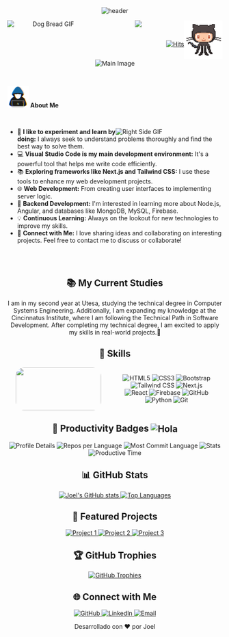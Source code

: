 <!-- Encabezado con saludo animado -->
<div align="center" width="100">
  <img src="https://capsule-render.vercel.app/api?color=0:1408d0,50:0860d0,100:08c4d0&height=250&section=header&text=Hi%20I'm%20Joel%20David&fontSize=30&type=waving&fontColor=fefefe&&animation=fadeIn"
  alt="header"/>
</div>

<!-- Subtítulo animado -->
<p align="center">
 <img src="https://media.giphy.com/media/io5n920fY8uPuICaE0/giphy.gif" alt="Dog Bread GIF" width="200" align="left">
  <a href="https://github.com/DenverCoder1/readme-typing-svg">
    <img src="https://readme-typing-svg.herokuapp.com?font=Time+New+Roman&color=cyan&size=25&center=true&vCenter=true&width=600&height=100&lines=Programming..&hearts;++;Front-End+Developer,;Full-Stack+Developer,;Learning...,;Love+to+learn+new+stuffs..<3">
  </a>
  <img src="https://raw.githubusercontent.com/lgzarturo/lgzarturo/master/assets/87202985-820dcb80-c2b6-11ea-9f56-7ec461c497c3.gif" alt="GitHub" style="float: right;" align="right" width="90"/>  
  <div align="right" width="50" style="display: flex; flex-direction: column; align-items: right;">
 
[![Hits](https://hits.sh/github.com/Joel190321.svg?label=Visitors&color=0F56E7)](https://hits.sh/github.com/Joel190321/) 
</div>
</p>

<!-- Imagen principal -->
<p align="center">
  <img src="https://github.com/Joel190321/Joel190321/blob/main/MainGithub.png" alt="Main Image">
</p>



<br>

<!-- Sección "Acerca de mí" con imagen animada -->
<picture><img src="https://github.com/0xAbdulKhalid/0xAbdulKhalid/raw/main/assets/mdImages/about_me.gif" width="50px" alt="About me icon"></picture> **About Me**

<br>

<picture> <img align="right" src="https://github.com/7oSkaaa/7oSkaaa/blob/main/Images/Right_Side.gif?raw=true" width="250px" alt="Right Side GIF"></picture>

- 🚀 **I like to experiment and learn by doing:** I always seek to understand problems thoroughly and find the best way to solve them.
- 💻 **Visual Studio Code is my main development environment:** It's a powerful tool that helps me write code efficiently.
- 📚 **Exploring frameworks like Next.js and Tailwind CSS:** I use these tools to enhance my web development projects.
- 🌐 **Web Development:** From creating user interfaces to implementing server logic.
- 🔧 **Backend Development:** I'm interested in learning more about Node.js, Angular, and databases like MongoDB, MySQL, Firebase.
- 💡 **Continuous Learning:** Always on the lookout for new technologies to improve my skills.
- 💬 **Connect with Me:** I love sharing ideas and collaborating on interesting projects. Feel free to contact me to discuss or collaborate!

<br><br>

<!-- Mis Estudios Actuales -->
<h2 align="center">📚 My Current Studies</h2>
<p align="center">
I am in my second year at Utesa, studying the technical degree in Computer Systems Engineering. Additionally, I am expanding my knowledge at the Cincinnatus Institute, where I am following the Technical Path in Software Development. After completing my technical degree, I am excited to apply my skills in real-world projects.🎃
</p>


<!-- Skills con GIF y iconos -->
<h2 align="center">🚀 Skills</h2>

<div style="margin: 20px; display: flex; align-items: center; justify-content: center;">
  <!-- GIF a la izquierda -->
  <div style="flex: 1; margin-right: 20px;">
    <img align="left" src="https://media.giphy.com/media/du3J3cXyzhj75IOgvA/giphy.gif?cid=790b76118gx1ycy9dzoxgfoygdu6eapnek89yux81h54bhlb&ep=v1_gifs_search&rid=giphy.gif&ct=g" width="200" height="100" style="border: none; border-radius: 20px;" frameBorder="0" class="giphy-embed" allowFullScreen>
  </div>
  <!-- Iconos a la derecha -->
  <div style="flex: 1;">
    <p align="center">
      <img src="https://img.shields.io/badge/HTML5-%23E34F26?style=for-the-badge&logo=html5&logoColor=white" alt="HTML5">
      <img src="https://img.shields.io/badge/CSS3-%231572B6?style=for-the-badge&logo=css3&logoColor=white" alt="CSS3">
      <img src="https://img.shields.io/badge/Bootstrap-%23563D7C?style=for-the-badge&logo=bootstrap&logoColor=white" alt="Bootstrap">
      <img src="https://img.shields.io/badge/Tailwind_CSS-%231a202c?style=for-the-badge&logo=tailwind-css&logoColor=38b2ac" alt="Tailwind CSS">
      <img src="https://img.shields.io/badge/Next.js-%23000000?style=for-the-badge&logo=next.js&logoColor=white" alt="Next.js">
      <img src="https://img.shields.io/badge/React-%2361DAFB?style=for-the-badge&logo=react&logoColor=white" alt="React">
      <img src="https://img.shields.io/badge/Firebase-%23FFCA28?style=for-the-badge&logo=firebase&logoColor=black" alt="Firebase">
      <img src="https://img.shields.io/badge/GitHub-%23181717?style=for-the-badge&logo=github&logoColor=white" alt="GitHub">
      <img src="https://img.shields.io/badge/Python-%233776AB?style=for-the-badge&logo=python&logoColor=white" alt="Python">
      <img src="https://img.shields.io/badge/Git-%23F05032?style=for-the-badge&logo=git&logoColor=white" alt="Git">
    </p>
  </div>
</div>




<h2 align="center">🎯 Productivity Badges <img alt="Hola" height="70px" width="70px" align="center" src="https://c.tenor.com/fYg91qBpDdgAAAAi/bongo-cat-transparent.gif"></h2> 
<p align="center">
  <img src="https://github-profile-summary-cards.vercel.app/api/cards/profile-details?username=Joel190321&theme=dark" alt="Profile Details">
  <img src="https://github-profile-summary-cards.vercel.app/api/cards/repos-per-language?username=Joel190321&theme=dark" alt="Repos per Language">
  <img src="https://github-profile-summary-cards.vercel.app/api/cards/most-commit-language?username=Joel190321&theme=dark" alt="Most Commit Language">
  <img src="https://github-profile-summary-cards.vercel.app/api/cards/stats?username=Joel190321&theme=dark" alt="Stats">
  <img src="https://github-profile-summary-cards.vercel.app/api/cards/productive-time?username=Joel190321&theme=dark" alt="Productive Time">
</p>
<!-- Estadísticas de GitHub -->
<h2 align="center">📊 GitHub Stats</h2>
<p align="center">
  <a href="https://github.com/anuraghazra/github-readme-stats">
    <img src="https://github-readme-stats.vercel.app/api?username=Joel190321&show_icons=true&theme=dark" alt="Joel's GitHub stats">
  </a>
  <a href="https://github.com/anuraghazra/github-readme-stats">
    <img src="https://github-readme-stats.vercel.app/api/top-langs/?username=Joel190321&layout=compact&theme=dark" alt="Top Languages">
  </a>
</p>




<!-- Repositorios destacados -->
<h2 align="center">🚀 Featured Projects</h2>
<p align="center">
  <a href="https://github.com/Joel190321/Project1">
    <img src="https://github-readme-stats.vercel.app/api/pin/?username=Joel190321&repo=Camp&theme=dark" alt="Project 1">
  </a>
  <a href="https://github.com/Joel190321/Project2">
    <img src="https://github-readme-stats.vercel.app/api/pin/?username=Joel190321&repo=Todo_App&theme=dark" alt="Project 2">
  </a>
  <a href="https://github.com/Joel190321/Project3">
    <img src="https://github-readme-stats.vercel.app/api/pin/?username=Joel190321&repo=MovieAppMobile&theme=dark" alt="Project 3">
  </a>
</p>


<!-- Trofeos de GitHub -->
<h2 align="center">🏆 GitHub Trophies</h2>
<p align="center">
  <a href="https://github.com/ryo-ma/github-profile-trophy">
    <img src="https://github-profile-trophy.vercel.app/?username=Joel190321&theme=discord" alt="GitHub Trophies">
  </a>
</p>

<!-- Sección de enlaces a redes sociales -->
<h2 align="center">🌐 Connect with Me</h2>
<p align="center">
  <a href="https://github.com/Joel190321" target="_blank">
    <img src="https://img.shields.io/badge/GitHub-%2312100E?style=for-the-badge&logo=github&logoColor=white" alt="GitHub">
  </a>
  <a href="https://www.instagram.com/davidmclass?igsh=MTh4dGt0Z3FkcWp3NQ%3D%3D&utm_source=qr" target="_blank">
    <img src="https://img.shields.io/badge/Instagram-%23E4405F?style=for-the-badge&logo=instagram&logoColor=black" alt="LinkedIn">
  </a>
  <a href="mailto:ype0111@gmail.com" target="_blank">
    <img src="https://img.shields.io/badge/Email-%23D14836?style=for-the-badge&logo=gmail&logoColor=white" alt="Email">
  </a>
</p>

<!-- Footer -->
<div align="center">
  <p>Desarrollado con ❤️ por Joel</p>

</div>




